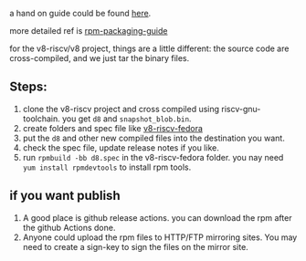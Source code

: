a hand on guide could be found [here](https://developers.redhat.com/blog/2019/03/18/rpm-packaging-guide-creating-rpm/).

more detailed ref is [rpm-packaging-guide](https://rpm-packaging-guide.github.io/)

for the v8-riscv/v8 project, things are a little different: the source code are cross-compiled, and we just tar the binary files.

## Steps:

1. clone the v8-riscv project and cross compiled using riscv-gnu-toolchain. you get `d8` and `snapshot_blob.bin`.
2. create folders and spec file like [v8-riscv-fedora](https://github.com/isrc-cas/v8-riscv-fedora)
3. put the `d8` and other new compiled files into the destination you want.
4. check the spec file, update release notes if you like.
5. run `rpmbuild -bb d8.spec` in the v8-riscv-fedora folder. you nay need `yum install rpmdevtools` to install rpm tools.

## if you want publish

1. A good place is github release actions. you can download the rpm after the github Actions done.
2. Anyone could upload the rpm files to HTTP/FTP mirroring sites. You may need to create a sign-key to sign the files on the mirror site.
